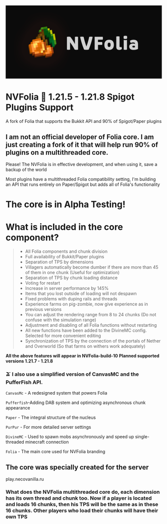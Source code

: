 ![Brand](https://github.com/deivaxxx/NVFolia/blob/main/nvfolia.png)


# NVFolia 🌴 1.21.5 - 1.21.8 Spigot Plugins Support
A fork of Folia that supports the Bukkit API and 90% of Spigot/Paper plugins

## I am not an official developer of Folia core. I am just creating a fork of it that will help run 90% of plugins on a multithreaded core.
Please! The NVFolia is in effective development, and when using it, save a backup of the world

Most plugins have a multithreaded Folia compatibility setting, I'm building an API that runs entirely on Paper/Spigot but adds all of Folia's functionality
# The core is in Alpha Testing!

# What is included in the core component?
> - All Folia components and chunk division
> -  Full availability of Bukkit/Paper plugins
> - Separation of TPS by dimensions
> - Villagers automatically become dumber if there are more than 45 of them in one chunk (Useful for optimization)
> - Separation of TPS by chunk loading distance
> - Voting for restart
> - Increase in server performance by 145%
> - Items that you lost outside of loading will not despawn
> - Fixed problems with duping rails and threads
> - Experience farms on pig-zombie, now give experience as in previous versions
> - You can adjust the rendering range from 8 to 24 chunks (Do not confuse with the simulation range)
> - Adjustment and disabling of all Folia functions without restarting
> - All new functions have been added to the DivineMC config. Selected for more convenient editing
> - Synchronization of TPS by the connection of the portals of Nether and Overworld (So that farms on withers work adequately)

**All the above features will appear in NVFolia-build-10**
**Planned supported versions 1.21.7 - 1.21.8**


### 🫒 I also use a simplified version of CanvasMC and the PufferFish API.
```CanvasMc``` - A redesigned system that powers Folia

```Pufferfish```-Adding DAB system and optimizing asynchronous chunk appearance

```Paper``` - The integral structure of the nucleus

```PurPur``` - For more detailed server settings

```DivineMC``` - Used to spawn mobs asynchronously and speed up single-threaded minecraft connection

```Folia``` - The main core used for NVFolia branding

## The core was specially created for the server 
play.necovanilla.ru

### What does the NVFolia multithreaded core do, each dimension has its own thread and chunk too. Now if a player is located and loads 16 chunks, then his TPS will be the same as in these 16 chunks. Other players who load their chunks will have their own TPS
